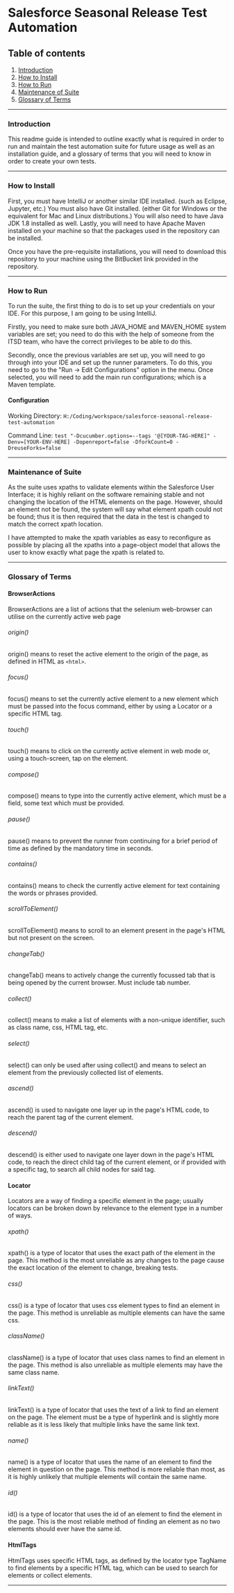 # Salesforce Seasonal Release Test Automation

## Table of contents
1. [Introduction](#markdown-header-introduction)
2. [How to Install](#markdown-header-how-to-install)
3. [How to Run](#markdown-header-how-to-run)
4. [Maintenance of Suite](#markdown-header-maintenance-of-suite)
5. [Glossary of Terms](#markdown-header-glossary-of-terms)
***
### Introduction
This readme guide is intended to outline exactly what is required in order to run and maintain the test automation suite for future usage as well as an installation guide, and a glossary of terms that you will need to know in order to create your own tests.
***
### How to Install
First, you must have IntelliJ or another similar IDE installed. (such as Eclipse, Jupyter, etc.)
You must also have Git installed. (either Git for Windows or the equivalent for Mac and Linux distributions.)
You will also need to have Java JDK 1.8 installed as well.
Lastly, you will need to have Apache Maven installed on your machine so that the packages used in the repository can be installed.

Once you have the pre-requisite installations, you will need to download this repository to your machine using the BitBucket link provided in the repository.
***
### How to Run
To run the suite, the first thing to do is to set up your credentials on your IDE. For this purpose, I am going to be using IntelliJ.

Firstly, you need to make sure both JAVA_HOME and MAVEN_HOME system variables are set; you need to do this with the help of someone from the ITSD team, who have the correct privileges to be able to do this.

Secondly, once the previous variables are set up, you will need to go through into your IDE and set up the runner parameters. 
To do this, you need to go to the "Run -> Edit Configurations" option in the menu. 
Once selected, you will need to add the main run configurations; which is a Maven template.

#### Configuration
Working Directory: ``H:/Coding/workspace/salesforce-seasonal-release-test-automation``

Command Line: ``test "-Dcucumber.options=--tags '@[YOUR-TAG-HERE]" -Denv=[YOUR-ENV-HERE] -Dopenreport=false -DforkCount=0 -DreuseForks=false``
***
### Maintenance of Suite
As the suite uses xpaths to validate elements within the Salesforce User Interface; it is highly reliant on the software remaining stable and not changing the location of the HTML elements on the page.
However, should an element not be found, the system will say what element xpath could not be found; thus it is then required that the data in the test is changed to match the correct xpath location.

I have attempted to make the xpath variables as easy to reconfigure as possible by placing all the xpaths into a page-object model that allows the user to know exactly what page the xpath is related to.

***
### Glossary of Terms

#### BrowserActions
BrowserActions are a list of actions that the selenium web-browser can utilise on the currently active web page

###### origin()
origin() means to reset the active element to the origin of the page, as defined in HTML as `<html>`.

###### focus()
focus() means to set the currently active element to a new element which must be passed into the focus command, either by using a Locator or a specific HTML tag.

###### touch()
touch() means to click on the currently active element in web mode or, using a touch-screen, tap on the element.

###### compose()
compose() means to type into the currently active element, which must be a field, some text which must be provided.

###### pause()
pause() means to prevent the runner from continuing for a brief period of time as defined by the mandatory time in seconds.

###### contains()
contains() means to check the currently active element for text containing the words or phrases provided.

###### scrollToElement()
scrollToElement() means to scroll to an element present in the page's HTML but not present on the screen.

###### changeTab()
changeTab() means to actively change the currently focussed tab that is being opened by the current browser. Must include tab number.

###### collect() 
collect() means to make a list of elements with a non-unique identifier, such as class name, css, HTML tag, etc.

###### select()
select() can only be used after using collect() and means to select an element from the previously collected list of elements.

###### ascend()
ascend() is used to navigate one layer up in the page's HTML code, to reach the parent tag of the current element.

###### descend()
descend() is either used to navigate one layer down in the page's HTML code, to reach the direct child tag of the current element, or if provided with a specific tag, to search all child nodes for said tag.

#### Locator
Locators are a way of finding a specific element in the page; usually locators can be broken down by relevance to the element type in a number of ways.

###### xpath()
xpath() is a type of locator that uses the exact path of the element in the page. This method is the most unreliable as any changes to the page cause the exact location of the element to change, breaking tests.

###### css()
css() is a type of locator that uses css element types to find an element in the page. This method is unreliable as multiple elements can have the same css.

###### className()
className() is a type of locator that uses class names to find an element in the page. This method is also unreliable as multiple elements may have the same class name.

###### linkText()
linkText() is a type of locator that uses the text of a link to find an element on the page. The element must be a type of hyperlink and is slightly more reliable as it is less likely that multiple links have the same link text.

###### name()
name() is a type of locator that uses the name of an element to find the element in question on the page. This method is more reliable than most, as it is highly unlikely that multiple elements will contain the same name.

###### id()
id() is a type of locator that uses the id of an element to find the element in the page. This is the most reliable method of finding an element as no two elements should ever have the same id.

#### HtmlTags
HtmlTags uses specific HTML tags, as defined by the locator type TagName to find elements by a specific HTML tag, which can be used to search for elements or collect elements.
***
